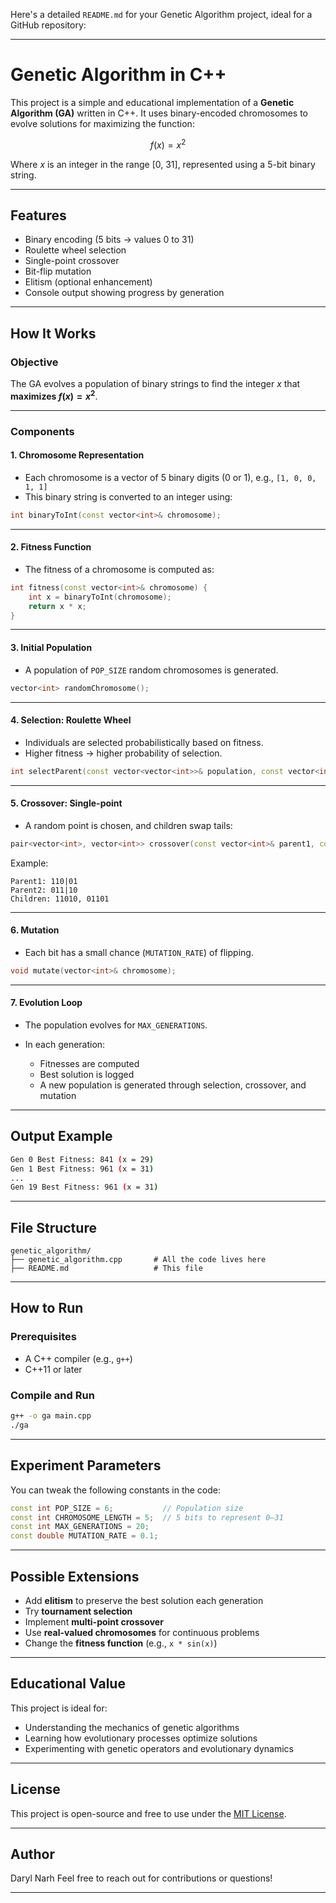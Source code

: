 Here's a detailed `README.md` for your Genetic Algorithm project, ideal for a GitHub repository:

---

# Genetic Algorithm in C++

This project is a simple and educational implementation of a **Genetic Algorithm (GA)** written in C++. It uses binary-encoded chromosomes to evolve solutions for maximizing the function:

$$
f(x) = x^2
$$

Where $x$ is an integer in the range \[0, 31], represented using a 5-bit binary string.

---

## Features

* Binary encoding (5 bits → values 0 to 31)
* Roulette wheel selection
* Single-point crossover
* Bit-flip mutation
* Elitism (optional enhancement)
* Console output showing progress by generation

---

## How It Works

### Objective

The GA evolves a population of binary strings to find the integer $x$ that **maximizes $f(x) = x^2$**.

---

### Components

#### 1. **Chromosome Representation**

* Each chromosome is a vector of 5 binary digits (0 or 1), e.g., `[1, 0, 0, 1, 1]`
* This binary string is converted to an integer using:

```cpp
int binaryToInt(const vector<int>& chromosome);
```

---

#### 2. **Fitness Function**

* The fitness of a chromosome is computed as:

```cpp
int fitness(const vector<int>& chromosome) {
    int x = binaryToInt(chromosome);
    return x * x;
}
```

---

#### 3. **Initial Population**

* A population of `POP_SIZE` random chromosomes is generated.

```cpp
vector<int> randomChromosome();
```

---

#### 4. **Selection: Roulette Wheel**

* Individuals are selected probabilistically based on fitness.
* Higher fitness → higher probability of selection.

```cpp
int selectParent(const vector<vector<int>>& population, const vector<int>& fitnesses);
```

---

#### 5. **Crossover: Single-point**

* A random point is chosen, and children swap tails:

```cpp
pair<vector<int>, vector<int>> crossover(const vector<int>& parent1, const vector<int>& parent2);
```

Example:

```
Parent1: 110|01
Parent2: 011|10
Children: 11010, 01101
```

---

#### 6. **Mutation**

* Each bit has a small chance (`MUTATION_RATE`) of flipping.

```cpp
void mutate(vector<int>& chromosome);
```

---

#### 7. **Evolution Loop**

* The population evolves for `MAX_GENERATIONS`.
* In each generation:

  * Fitnesses are computed
  * Best solution is logged
  * A new population is generated through selection, crossover, and mutation

---

## Output Example

```bash
Gen 0 Best Fitness: 841 (x = 29)
Gen 1 Best Fitness: 961 (x = 31)
...
Gen 19 Best Fitness: 961 (x = 31)
```

---

## File Structure

```
genetic_algorithm/
├── genetic_algorithm.cpp       # All the code lives here
├── README.md                   # This file
```

---

## How to Run

### Prerequisites

* A C++ compiler (e.g., `g++`)
* C++11 or later

### Compile and Run

```bash
g++ -o ga main.cpp
./ga
```

---

## Experiment Parameters

You can tweak the following constants in the code:

```cpp
const int POP_SIZE = 6;           // Population size
const int CHROMOSOME_LENGTH = 5;  // 5 bits to represent 0–31
const int MAX_GENERATIONS = 20;
const double MUTATION_RATE = 0.1;
```

---

## Possible Extensions

* Add **elitism** to preserve the best solution each generation
* Try **tournament selection**
* Implement **multi-point crossover**
* Use **real-valued chromosomes** for continuous problems
* Change the **fitness function** (e.g., `x * sin(x)`)

---

## Educational Value

This project is ideal for:

* Understanding the mechanics of genetic algorithms
* Learning how evolutionary processes optimize solutions
* Experimenting with genetic operators and evolutionary dynamics

---

## License

This project is open-source and free to use under the [MIT License](LICENSE).

---

## Author

Daryl Narh
Feel free to reach out for contributions or questions!

---
